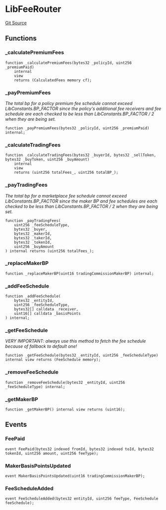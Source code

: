 # LibFeeRouter
[Git Source](https://github.com/nayms/contracts-v3/blob/0aa70a4d39a9875c02cd43cc38c09012f52d800e/src/libs/LibFeeRouter.sol)


## Functions
### _calculatePremiumFees


```solidity
function _calculatePremiumFees(bytes32 _policyId, uint256 _premiumPaid)
    internal
    view
    returns (CalculatedFees memory cf);
```

### _payPremiumFees

*The total bp for a policy premium fee schedule cannot exceed LibConstants.BP_FACTOR since the policy's additional fee receivers and fee schedule are each checked to be less than LibConstants.BP_FACTOR / 2 when they are being set.*


```solidity
function _payPremiumFees(bytes32 _policyId, uint256 _premiumPaid) internal;
```

### _calculateTradingFees


```solidity
function _calculateTradingFees(bytes32 _buyerId, bytes32 _sellToken, bytes32 _buyToken, uint256 _buyAmount)
    internal
    view
    returns (uint256 totalFees_, uint256 totalBP_);
```

### _payTradingFees

*The total bp for a marketplace fee schedule cannot exceed LibConstants.BP_FACTOR since the maker BP and fee schedules are each checked to be less than LibConstants.BP_FACTOR / 2 when they are being set.*


```solidity
function _payTradingFees(
    uint256 _feeScheduleType,
    bytes32 _buyer,
    bytes32 _makerId,
    bytes32 _takerId,
    bytes32 _tokenId,
    uint256 _buyAmount
) internal returns (uint256 totalFees_);
```

### _replaceMakerBP


```solidity
function _replaceMakerBP(uint16 tradingCommissionMakerBP) internal;
```

### _addFeeSchedule


```solidity
function _addFeeSchedule(
    bytes32 _entityId,
    uint256 _feeScheduleType,
    bytes32[] calldata _receiver,
    uint16[] calldata _basisPoints
) internal;
```

### _getFeeSchedule

*VERY IMPORTANT: always use this method to fetch the fee schedule because of fallback to default one!*


```solidity
function _getFeeSchedule(bytes32 _entityId, uint256 _feeScheduleType) internal view returns (FeeSchedule memory);
```

### _removeFeeSchedule


```solidity
function _removeFeeSchedule(bytes32 _entityId, uint256 _feeScheduleType) internal;
```

### _getMakerBP


```solidity
function _getMakerBP() internal view returns (uint16);
```

## Events
### FeePaid

```solidity
event FeePaid(bytes32 indexed fromId, bytes32 indexed toId, bytes32 tokenId, uint256 amount, uint256 feeType);
```

### MakerBasisPointsUpdated

```solidity
event MakerBasisPointsUpdated(uint16 tradingCommissionMakerBP);
```

### FeeScheduleAdded

```solidity
event FeeScheduleAdded(bytes32 entityId, uint256 feeType, FeeSchedule feeSchedule);
```

